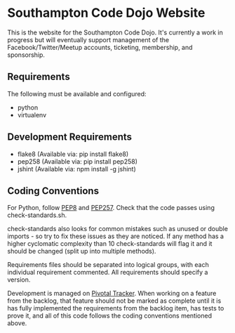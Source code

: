 Southampton Code Dojo Website
=========

This is the website for the Southampton Code Dojo. It's currently a work
in progress but will eventually support management of the 
Facebook/Twitter/Meetup accounts, ticketing, membership, and sponsorship.

Requirements
-------
The following must be available and configured:
* python
* virtualenv

Development Requirements
--------
* flake8 (Available via: pip install flake8)
* pep258 (Available via: pip install pep258)
* jshint (Available via: npm install -g jshint)

Coding Conventions
-------
For Python, follow [PEP8](http://www.python.org/dev/peps/pep-0008/) and
[PEP257](http://www.python.org/dev/peps/pep-0257/). Check that the code
passes using check-standards.sh.

check-standards also looks for common mistakes such as unused or double
imports - so try to fix these issues as they are noticed. If any method has a
higher cyclomatic complexity than 10 check-standards will flag it and it
should be changed (split up into multiple methods).

Requirements files should be separated into logical groups, with each
individual requirement commented. All requirements should specify a version.


Development is managed on [Pivotal Tracker](https://www.pivotaltracker.com/n/projects/1215654).
When working on a feature from the backlog, that feature should not be marked
as complete until it is has fully implemented the requirements from the
backlog item, has tests to prove it, and all of this code follows the coding
conventions mentioned above.